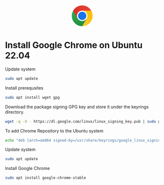 <p align="center">
  <img src="../images/google-chrome-logo.png" />
</p>

# Install Google Chrome on Ubuntu 22.04

Update system
```bash
sudo apt update
```

Install prerequsites
```bash
sudo apt install wget gpg
```

Download the package signing GPG key and store it under the keyrings directory.
```bash
wget -q -O - https://dl.google.com/linux/linux_signing_key.pub | sudo gpg --dearmour -o /usr/share/keyrings/google_linux_signing_key.gpg
```

To add Chrome Repository to the Ubuntu system
```bash
echo "deb [arch=amd64 signed-by=/usr/share/keyrings/google_linux_signing_key.gpg] http://dl.google.com/linux/chrome/deb/ stable main" | sudo tee /etc/apt/sources.list.d/google.list
```

Update system
```bash
sudo apt update
```

Install Google Chrome
```bash
sudo apt install google-chrome-stable
```